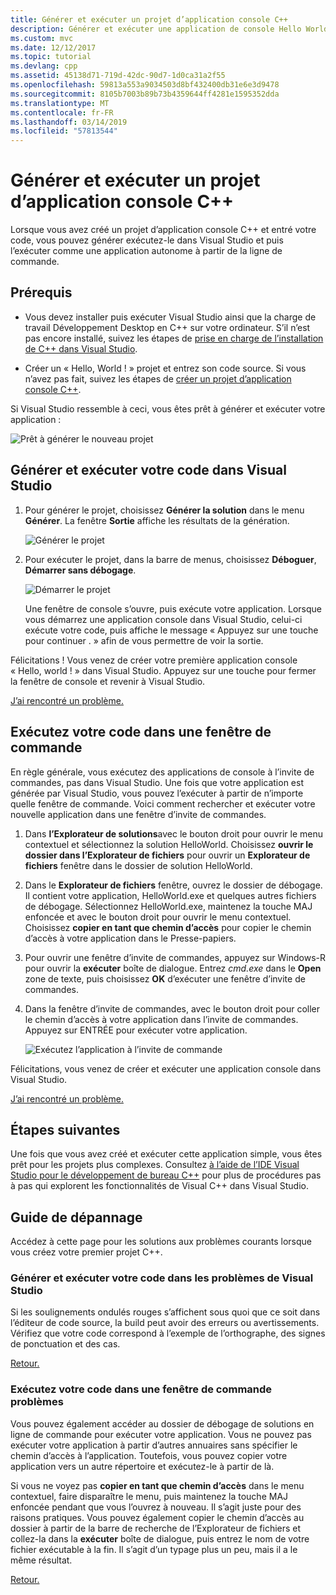 ```yaml
---
title: Générer et exécuter un projet d’application console C++
description: Générer et exécuter une application de console Hello World dans Visual C++
ms.custom: mvc
ms.date: 12/12/2017
ms.topic: tutorial
ms.devlang: cpp
ms.assetid: 45138d71-719d-42dc-90d7-1d0ca31a2f55
ms.openlocfilehash: 59813a553a9034503d8bf432400db31e6e3d9478
ms.sourcegitcommit: 8105b7003b89b73b4359644ff4281e1595352dda
ms.translationtype: MT
ms.contentlocale: fr-FR
ms.lasthandoff: 03/14/2019
ms.locfileid: "57813544"
---
```

# <a name="build-and-run-a-c-console-app-project"></a>Générer et exécuter un projet d’application console C++

Lorsque vous avez créé un projet d’application console C++ et entré votre code, vous pouvez générer exécutez-le dans Visual Studio et puis l’exécuter comme une application autonome à partir de la ligne de commande.

## <a name="prerequisites"></a>Prérequis

- Vous devez installer puis exécuter Visual Studio ainsi que la charge de travail Développement Desktop en C++ sur votre ordinateur. S’il n’est pas encore installé, suivez les étapes de [prise en charge de l’installation de C++ dans Visual Studio](vscpp-step-0-installation.md).

- Créer un « Hello, World ! » projet et entrez son code source. Si vous n’avez pas fait, suivez les étapes de [créer un projet d’application console C++](vscpp-step-1-create.md).

Si Visual Studio ressemble à ceci, vous êtes prêt à générer et exécuter votre application :

   ![Prêt à générer le nouveau projet](media/vscpp-ready-to-build.png "prêt à générer le nouveau projet")

## <a name="build-and-run-your-code-in-visual-studio"></a>Générer et exécuter votre code dans Visual Studio

1. Pour générer le projet, choisissez **Générer la solution** dans le menu **Générer**. La fenêtre **Sortie** affiche les résultats de la génération.

   ![Générer le projet](media/vscpp-build-solution.gif "Générer le projet")

1. Pour exécuter le projet, dans la barre de menus, choisissez **Déboguer**, **Démarrer sans débogage**.

   ![Démarrer le projet](media/vscpp-start-without-debugging.gif "Démarrer le projet")

   Une fenêtre de console s’ouvre, puis exécute votre application. Lorsque vous démarrez une application console dans Visual Studio, celui-ci exécute votre code, puis affiche le message « Appuyez sur une touche pour continuer . » afin de vous permettre de voir la sortie.

Félicitations ! Vous venez de créer votre première application console « Hello, world ! » dans Visual Studio. Appuyez sur une touche pour fermer la fenêtre de console et revenir à Visual Studio.

[J’ai rencontré un problème.](#build-and-run-your-code-in-visual-studio-issues)

## <a name="run-your-code-in-a-command-window"></a>Exécutez votre code dans une fenêtre de commande

En règle générale, vous exécutez des applications de console à l’invite de commandes, pas dans Visual Studio. Une fois que votre application est générée par Visual Studio, vous pouvez l’exécuter à partir de n’importe quelle fenêtre de commande. Voici comment rechercher et exécuter votre nouvelle application dans une fenêtre d’invite de commandes.

1. Dans **l’Explorateur de solutions**avec le bouton droit pour ouvrir le menu contextuel et sélectionnez la solution HelloWorld. Choisissez **ouvrir le dossier dans l’Explorateur de fichiers** pour ouvrir un **Explorateur de fichiers** fenêtre dans le dossier de solution HelloWorld.

1. Dans le **Explorateur de fichiers** fenêtre, ouvrez le dossier de débogage. Il contient votre application, HelloWorld.exe et quelques autres fichiers de débogage. Sélectionnez HelloWorld.exe, maintenez la touche MAJ enfoncée et avec le bouton droit pour ouvrir le menu contextuel. Choisissez **copier en tant que chemin d’accès** pour copier le chemin d’accès à votre application dans le Presse-papiers.

1. Pour ouvrir une fenêtre d’invite de commandes, appuyez sur Windows-R pour ouvrir la **exécuter** boîte de dialogue. Entrez *cmd.exe* dans le **Open** zone de texte, puis choisissez **OK** d’exécuter une fenêtre d’invite de commandes.

1. Dans la fenêtre d’invite de commandes, avec le bouton droit pour coller le chemin d’accès à votre application dans l’invite de commandes. Appuyez sur ENTRÉE pour exécuter votre application.

   ![Exécutez l’application à l’invite de commande](media/vscpp-run-in-cmd.gif "à l’invite de commande, exécutez l’application")

Félicitations, vous venez de créer et exécuter une application console dans Visual Studio.

[J’ai rencontré un problème.](#run-your-code-in-a-command-window-issues)

## <a name="next-steps"></a>Étapes suivantes

Une fois que vous avez créé et exécuter cette application simple, vous êtes prêt pour les projets plus complexes. Consultez [à l’aide de l’IDE Visual Studio pour le développement de bureau C++](../ide/using-the-visual-studio-ide-for-cpp-desktop-development.md) pour plus de procédures pas à pas qui explorent les fonctionnalités de Visual C++ dans Visual Studio.

## <a name="troubleshooting-guide"></a>Guide de dépannage

Accédez à cette page pour les solutions aux problèmes courants lorsque vous créez votre premier projet C++.

### <a name="build-and-run-your-code-in-visual-studio-issues"></a>Générer et exécuter votre code dans les problèmes de Visual Studio

Si les soulignements ondulés rouges s’affichent sous quoi que ce soit dans l’éditeur de code source, la build peut avoir des erreurs ou avertissements. Vérifiez que votre code correspond à l’exemple de l’orthographe, des signes de ponctuation et des cas.

[Retour.](#build-and-run-your-code-in-visual-studio)

### <a name="run-your-code-in-a-command-window-issues"></a>Exécutez votre code dans une fenêtre de commande problèmes

Vous pouvez également accéder au dossier de débogage de solutions en ligne de commande pour exécuter votre application. Vous ne pouvez pas exécuter votre application à partir d’autres annuaires sans spécifier le chemin d’accès à l’application. Toutefois, vous pouvez copier votre application vers un autre répertoire et exécutez-le à partir de là.

Si vous ne voyez pas **copier en tant que chemin d’accès** dans le menu contextuel, faire disparaître le menu, puis maintenez la touche MAJ enfoncée pendant que vous l’ouvrez à nouveau. Il s’agit juste pour des raisons pratiques. Vous pouvez également copier le chemin d’accès au dossier à partir de la barre de recherche de l’Explorateur de fichiers et collez-la dans la **exécuter** boîte de dialogue, puis entrez le nom de votre fichier exécutable à la fin. Il s’agit d’un typage plus un peu, mais il a le même résultat.

[Retour.](#run-your-code-in-a-command-window)

<iframe src="" height="0" width="0" frameborder="0" name="frameTarget" />
